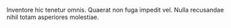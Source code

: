 Inventore hic tenetur omnis. Quaerat non fuga impedit vel. Nulla recusandae nihil totam asperiores molestiae.